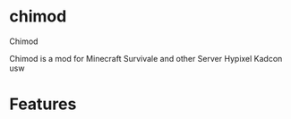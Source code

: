 # chimod
Chimod

Chimod is a mod for Minecraft Survivale and other Server Hypixel Kadcon usw 
# Features
